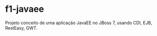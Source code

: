f1-javaee
=========

Projeto conceito de uma aplicação JavaEE no JBoss 7, usando CDI, EJB, RestEasy, GWT.
